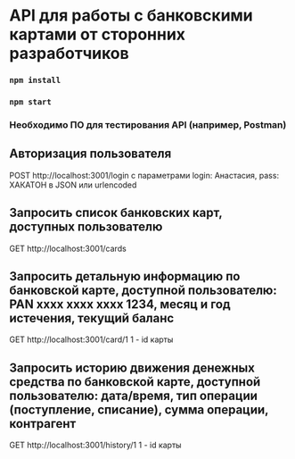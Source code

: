 # API для работы с банковскими картами от сторонних разработчиков

### `npm install`

### `npm start`

### Необходимо ПО для тестирования API (например, Postman)

## Авторизация пользователя

POST http://localhost:3001/login с параметрами login: Анастасия, pass: ХАКАТОН в JSON или urlencoded

## Запросить список банковских карт, доступных пользователю

GET http://localhost:3001/cards

## Запросить детальную информацию по банковской карте, доступной пользователю: PAN xxxx xxxx xxxx 1234, месяц и год истечения, текущий баланс

GET http://localhost:3001/card/1
1 - id карты

## Запросить историю движения денежных средства по банковской карте, доступной пользователю: дата/время, тип операции (поступление, списание), сумма операции, контрагент

GET http://localhost:3001/history/1
1 - id карты
